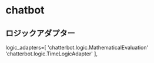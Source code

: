 # chatbot

## ロジックアダプター
  logic_adapters=[
            'chatterbot.logic.MathematicalEvaluation'
            'chatterbot.logic.TimeLogicAdapter'
        ],

